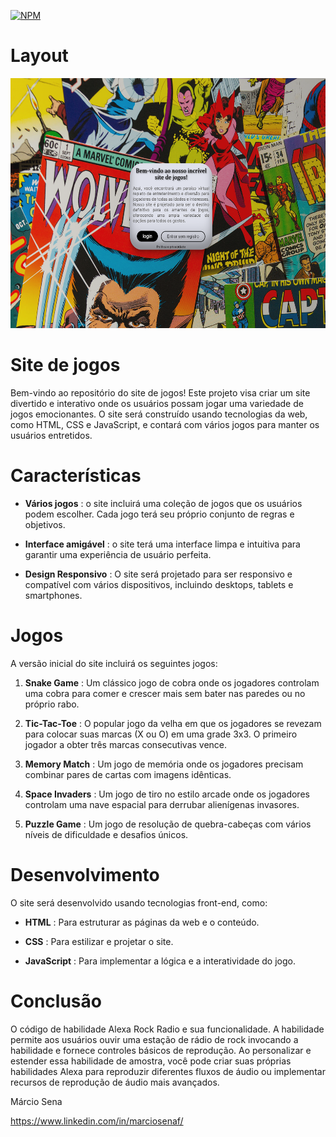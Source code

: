 [![NPM](https://img.shields.io/npm/l/react)](https://github.com/marciosenaf/jogos/blob/main/LICENSE)

# Layout
<img src="https://github.com/marciosenaf/jogos/blob/main/imagereadme.png" alt="Texto alternativo" width="600" height="400">

# Site de jogos

Bem-vindo ao repositório do site de jogos! Este projeto visa criar um site divertido e interativo onde os usuários possam jogar uma variedade de jogos emocionantes. O site será construído usando tecnologias da web, como HTML, CSS e JavaScript, e contará com vários jogos para manter os usuários entretidos.

# Características

- <b>Vários jogos</b> : o site incluirá uma coleção de jogos que os usuários podem escolher. Cada jogo terá seu próprio conjunto de regras e objetivos.

- <b>Interface amigável</b> : o site terá uma interface limpa e intuitiva para garantir uma experiência de usuário perfeita.

- <b>Design Responsivo</b> : O site será projetado para ser responsivo e compatível com vários dispositivos, incluindo desktops, tablets e smartphones.

# Jogos

A versão inicial do site incluirá os seguintes jogos:

1. <b>Snake Game</b> : Um clássico jogo de cobra onde os jogadores controlam uma cobra para comer e crescer mais sem bater nas paredes ou no próprio rabo.

2. <b>Tic-Tac-Toe</b> : O popular jogo da velha em que os jogadores se revezam para colocar suas marcas (X ou O) em uma grade 3x3. O primeiro jogador a obter três marcas consecutivas vence.

3. <b>Memory Match</b> : Um jogo de memória onde os jogadores precisam combinar pares de cartas com imagens idênticas.

3. <b>Space Invaders</b> : Um jogo de tiro no estilo arcade onde os jogadores controlam uma nave espacial para derrubar alienígenas invasores.

4. <b>Puzzle Game</b> : Um jogo de resolução de quebra-cabeças com vários níveis de dificuldade e desafios únicos.

# Desenvolvimento

 O site será desenvolvido usando tecnologias front-end, como:

- <b>HTML</b> : Para estruturar as páginas da web e o conteúdo.

- <b>CSS</b> : Para estilizar e projetar o site.

- <b>JavaScript</b> : Para implementar a lógica e a interatividade do jogo.

# Conclusão

O código de habilidade Alexa Rock Radio e sua funcionalidade. A habilidade permite aos usuários ouvir uma estação de rádio de rock invocando a habilidade e fornece controles básicos de reprodução. Ao personalizar e estender essa habilidade de amostra, você pode criar suas próprias habilidades Alexa para reproduzir diferentes fluxos de áudio ou implementar recursos de reprodução de áudio mais avançados.

Márcio Sena 

https://www.linkedin.com/in/marciosenaf/

